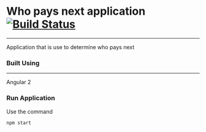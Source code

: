 # Who pays next application [![Build Status](https://travis-ci.org/CollaboratingBuddies/who-pays-next.svg?branch=master)](https://travis-ci.org/CollaboratingBuddies/who-pays-next)
--------------------------

Application that is use to determine who pays next

### Built Using
---------------
Angular 2

### Run Application
Use the command
```
npm start
```
